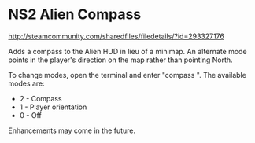 NS2 Alien Compass
=================

http://steamcommunity.com/sharedfiles/filedetails/?id=293327176

Adds a compass to the Alien HUD in lieu of a minimap. An alternate mode points in the player's direction on the map rather than pointing North. 

To change modes, open the terminal and enter "compass <mode>". The available modes are: 

- 2 - Compass 
- 1 - Player orientation 
- 0 - Off 

Enhancements may come in the future.


